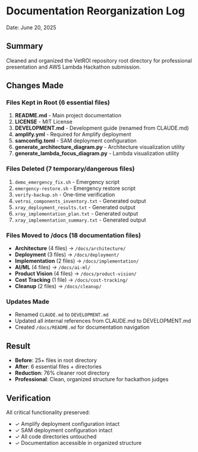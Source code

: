 # Documentation Reorganization Log
Date: June 20, 2025

## Summary
Cleaned and organized the VetROI repository root directory for professional presentation and AWS Lambda Hackathon submission.

## Changes Made

### Files Kept in Root (6 essential files)
1. **README.md** - Main project documentation
2. **LICENSE** - MIT License
3. **DEVELOPMENT.md** - Development guide (renamed from CLAUDE.md)
4. **amplify.yml** - Required for Amplify deployment
5. **samconfig.toml** - SAM deployment configuration
6. **generate_architecture_diagram.py** - Architecture visualization utility
7. **generate_lambda_focus_diagram.py** - Lambda visualization utility

### Files Deleted (7 temporary/dangerous files)
1. `demo_emergency_fix.sh` - Emergency script
2. `emergency-restore.sh` - Emergency restore script
3. `verify-backup.sh` - One-time verification
4. `vetroi_components_inventory.txt` - Generated output
5. `xray_deployment_results.txt` - Generated output
6. `xray_implementation_plan.txt` - Generated output
7. `xray_implementation_summary.txt` - Generated output

### Files Moved to /docs (18 documentation files)
- **Architecture** (4 files) → `/docs/architecture/`
- **Deployment** (3 files) → `/docs/deployment/`
- **Implementation** (2 files) → `/docs/implementation/`
- **AI/ML** (4 files) → `/docs/ai-ml/`
- **Product Vision** (4 files) → `/docs/product-vision/`
- **Cost Tracking** (1 file) → `/docs/cost-tracking/`
- **Cleanup** (2 files) → `/docs/cleanup/`

### Updates Made
- Renamed `CLAUDE.md` to `DEVELOPMENT.md`
- Updated all internal references from CLAUDE.md to DEVELOPMENT.md
- Created `/docs/README.md` for documentation navigation

## Result
- **Before**: 25+ files in root directory
- **After**: 6 essential files + directories
- **Reduction**: 76% cleaner root directory
- **Professional**: Clean, organized structure for hackathon judges

## Verification
All critical functionality preserved:
- ✓ Amplify deployment configuration intact
- ✓ SAM deployment configuration intact
- ✓ All code directories untouched
- ✓ Documentation accessible in organized structure